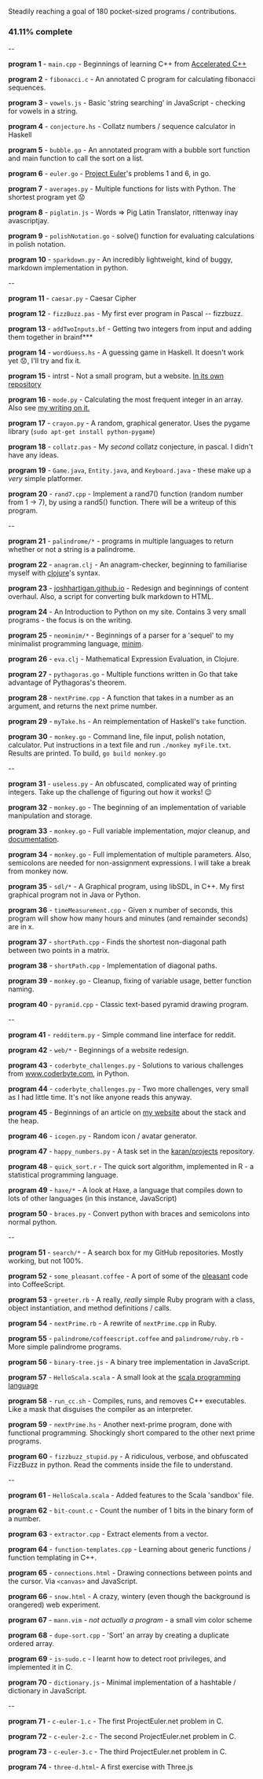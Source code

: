 Steadily reaching a goal of 180 pocket-sized programs / contributions.

### 41.11% complete

--

**program 1** - `main.cpp` - Beginnings of learning C++ from [Accelerated C++](http://www.amazon.co.uk/Accelerated-Practical-programming-Example-Depth/dp/020170353X)

**program 2** - `fibonacci.c` - An annotated C program for calculating fibonacci sequences.

**program 3** - `vowels.js` - Basic 'string searching' in JavaScript - checking for vowels in a string.

**program 4** - `conjecture.hs` - Collatz numbers / sequence calculator in Haskell

**program 5** - `bubble.go` - An annotated program with a bubble sort function and main function to call the sort on a list.

**program 6** - `euler.go` - [Project Euler](http://www.projecteuler.net)'s problems 1 and 6, in go.

**program 7** - `averages.py` - Multiple functions for lists with Python. The shortest program yet :worried:

**program 8** - `piglatin.js` - Words => Pig Latin Translator, rittenway inay avascriptjay.

**program 9** - `polishNotation.go` - solve() function for evaluating calculations in polish notation.

**program 10** - `sparkdown.py` - An incredibly lightweight, kind of buggy, markdown implementation in python.

--

**program 11** - `caesar.py` - Caesar Cipher

**program 12** - `fizzBuzz.pas` - My first ever program in Pascal -- fizzbuzz.

**program 13** - `addTwoInputs.bf` - Getting two integers from input and adding them together in brainf\*\*\*

**program 14** - `wordGuess.hs` - A guessing game in Haskell. It doesn't work yet :worried:, I'll try and fix it.

**program 15** - intrst - Not a small program, but a website. [In its own repository](https://github.com/joshhartigan/intrst)

**program 16** - `mode.py` - Calculating the most frequent integer in an array. Also see [my writing on it.](https://github.com/joshhartigan/learn-programming/blob/master/Most%20Frequent%20Integer.md)

**program 17** - `crayon.py` - A random, graphical generator. Uses the pygame library (`sudo apt-get install python-pygame`)

**program 18** - `collatz.pas` - My *second* collatz conjecture, in pascal. I didn't have any ideas.

**program 19** - `Game.java`, `Entity.java`, and `Keyboard.java` - these make up a *very* simple platformer.

**program 20** - `rand7.cpp` - Implement a rand7() function (random number from 1 -> 7), by using a rand5() function. There will be a
writeup of this program.

--

**program 21** - `palindrome/*` - programs in multiple languages to return whether or not a string is a palindrome.

**program 22** - `anagram.clj` - An anagram-checker, beginning to familiarise myself with [clojure](http://www.clojure.org/)'s syntax.

**program 23** - [joshhartigan.github.io](http://.joshhartigan.github.io/) - Redesign and beginnings of content overhaul. Also, a script for converting bulk markdown to HTML.

**program 24** - An Introduction to Python on my site. Contains 3 very small programs - the focus is on the writing.

**program 25** - `neominim/*` - Beginnings of a parser for a 'sequel' to my minimalist programming language, [minim](https://github.com/joshhartigan/minim).

**program 26** - `eva.clj` - Mathematical Expression Evaluation, in Clojure.

**program 27** - `pythagoras.go` - Multiple functions written in Go that take advantage of Pythagoras's theorem.

**program 28** - `nextPrime.cpp` - A function that takes in a number as an argument, and returns the next prime number.

**program 29** - `myTake.hs` - An reimplementation of Haskell's `take` function.

**program 30** - `monkey.go` - Command line, file input, polish notation, calculator. Put instructions in a text file and run `./monkey myFile.txt`. Results are printed. To build, `go build monkey.go`

--

**program 31** - `useless.py` - An obfuscated, complicated way of printing integers. Take up the challenge of figuring out how it works! :wink:

**program 32** - `monkey.go` - The beginning of an implementation of variable manipulation and storage.

**program 33** - `monkey.go` - Full variable implementation, *major* cleanup, and [documentation](https://github.com/joshhartigan/semicircle/blob/master/monkey.md).

**program 34** - `monkey.go` - Full implementation of multiple parameters. Also, semicolons are needed for non-assignment expressions. I will take a break from monkey now.

**program 35** - `sdl/*` - A Graphical program, using libSDL, in C++. My first graphical program not in Java or Python.

**program 36** - `timeMeasurement.cpp` - Given x number of seconds, this program will show how many hours and minutes (and remainder seconds) are in x.

**program 37** - `shortPath.cpp` - Finds the shortest non-diagonal path between two points in a matrix.

**program 38** - `shortPath.cpp` - Implementation of diagonal paths.

**program 39** - `monkey.go` - Cleanup, fixing of variable usage, better function naming.

**program 40** - `pyramid.cpp` - Classic text-based pyramid drawing program.

--

**program 41** - `redditerm.py` - Simple command line interface for reddit.

**program 42** - `web/*` - Beginnings of a website redesign.

**program 43** - `coderbyte_challenges.py` - Solutions to various challenges from www.coderbyte.com, in Python.

**program 44** - `coderbyte_challenges.py` - Two more challenges, very small as I had little time. It's not like anyone reads this anyway.

**program 45** - Beginnings of an article on [my website](http://joshhartigan.github.io) about the stack and the heap.

**program 46** - `icogen.py` - Random icon / avatar generator.

**program 47** - `happy_numbers.py` - A task set in the [karan/projects](https://github.com/karan/Projects) repository.

**program 48** - `quick_sort.r` - The quick sort algorithm, implemented in R - a statistical programming language.

**program 49** - `haxe/*` - A look at Haxe, a language that compiles down to lots of other languages (in this instance, JavaScript)

**program 50** - `braces.py` - Convert python with braces and semicolons into normal python.

--

**program 51** - `search/*` - A search box for my GitHub repositories. Mostly working, but not
100%.

**program 52** - `some_pleasant.coffee` - A port of some of the [pleasant](https://github.com/joshhartigan/pleasant) code into CoffeeScript.

**program 53** - `greeter.rb` - A really, *really* simple Ruby program with a class, object
instantiation, and method definitions / calls.

**program 54** - `nextPrime.rb` - A rewrite of `nextPrime.cpp` in Ruby.

**program 55** - `palindrome/coffeescript.coffee` and `palindrome/ruby.rb` - More simple
palindrome programs.

**program 56** - `binary-tree.js` - A binary tree implementation in JavaScript.

**program 57** - `HelloScala.scala` - A small look at the [scala programming
language](http://scala-lang.org)

**program 58** - `run_cc.sh` - Compiles, runs, and removes C++ executables. Like a mask that
disguises the compiler as an interpreter.

**program 59** - `nextPrime.hs` - Another next-prime program, done with functional programming.
Shockingly short compared to the other next prime programs.

**program 60** - `fizzbuzz_stupid.py` - A ridiculous, verbose, and obfuscated FizzBuzz in python.
Read the comments inside the file to understand.

--

**program 61** - `HelloScala.scala` - Added features to the Scala 'sandbox' file.

**program 62** - `bit-count.c` - Count the number of 1 bits in the binary form of a number.

**program 63** - `extractor.cpp` - Extract elements from a vector.

**program 64** - `function-templates.cpp` - Learning about generic functions / function
templating in C++.

**program 65** - `connections.html` - Drawing connections between points and the cursor. Via
`<canvas>` and JavaScript.

**program 66** - `snow.html` - A crazy, wintery (even though the background is orangered)
web experiment.

**program 67** - `mann.vim` - *not actually a program* - a small vim color scheme

**program 68** - `dupe-sort.cpp` - 'Sort' an array by creating a duplicate ordered array.

**program 69** - `is-sudo.c` - I learnt how to detect root privileges, and implemented it in C.

**program 70** - `dictionary.js` - Minimal implementation of a hashtable /
dictionary in JavaScript.

--

**program 71** - `c-euler-1.c` - The first ProjectEuler.net problem in C.

**program 72** - `c-euler-2.c` - The second ProjectEuler.net problem in C.

**program 73** - `c-euler-3.c` - The third ProjectEuler.net problem in C.

**program 74** - `three-d.html`- A first exercise with Three.js

